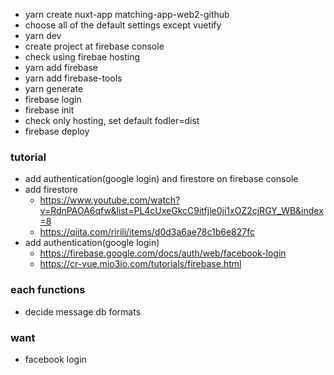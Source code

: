 - yarn create nuxt-app matching-app-web2-github
- choose all of the default settings except vuetify
- yarn dev
- create project at firebase console
- check using firebae hosting
- yarn add firebase
- yarn add firebase-tools
- yarn generate
- firebase login
- firebase init
- check only hosting, set default fodler=dist
- firebase deploy

### tutorial

- add authentication(google login) and firestore on firebase console
- add firestore
  - https://www.youtube.com/watch?v=RdnPAOA6qfw&list=PL4cUxeGkcC9itfjle0ji1xOZ2cjRGY_WB&index=8
  - https://qiita.com/ririli/items/d0d3a6ae78c1b6e827fc
- add authentication(google login)
  - https://firebase.google.com/docs/auth/web/facebook-login
  - https://cr-vue.mio3io.com/tutorials/firebase.html

### each functions

- decide message db formats

### want

- facebook login
